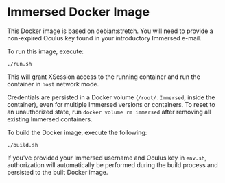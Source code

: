 Immersed Docker Image
=====================

This Docker image is based on debian:stretch.
You will need to provide a non-expired Oculus key
found in your introductory Immersed e-mail.

To run this image, execute:
```
./run.sh
```
This will grant XSession access to the running
container and run the container in `host`
network mode.

Credentials are persisted in a Docker volume 
(`/root/.Immersed`, inside the container), even for
multiple Immersed versions or containers. To reset
to an unauthorized state, run
 `docker volume rm immersed` after removing all
 existing Immersed containers.

To build the Docker image, execute the following:
```
./build.sh
```

If you've provided your Immersed username and
Oculus key in `env.sh`, authorization will
automatically be performed during the build process
and persisted to the built Docker image.
